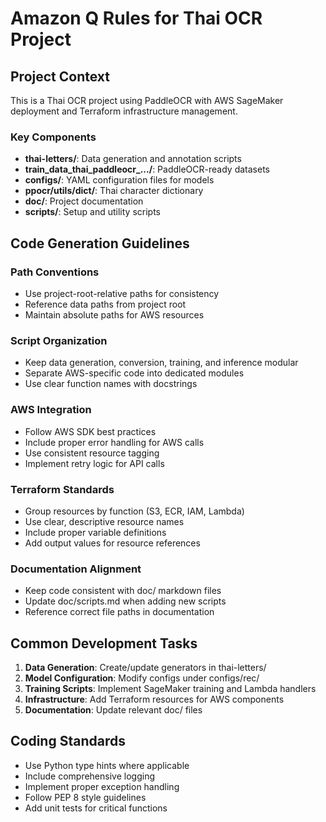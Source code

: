 # Amazon Q Rules for Thai OCR Project

## Project Context

This is a Thai OCR project using PaddleOCR with AWS SageMaker deployment and Terraform infrastructure management.

### Key Components
- **thai-letters/**: Data generation and annotation scripts
- **train_data_thai_paddleocr_.../**: PaddleOCR-ready datasets
- **configs/**: YAML configuration files for models
- **ppocr/utils/dict/**: Thai character dictionary
- **doc/**: Project documentation
- **scripts/**: Setup and utility scripts

## Code Generation Guidelines

### Path Conventions
- Use project-root-relative paths for consistency
- Reference data paths from project root
- Maintain absolute paths for AWS resources

### Script Organization
- Keep data generation, conversion, training, and inference modular
- Separate AWS-specific code into dedicated modules
- Use clear function names with docstrings

### AWS Integration
- Follow AWS SDK best practices
- Include proper error handling for AWS calls
- Use consistent resource tagging
- Implement retry logic for API calls

### Terraform Standards
- Group resources by function (S3, ECR, IAM, Lambda)
- Use clear, descriptive resource names
- Include proper variable definitions
- Add output values for resource references

### Documentation Alignment
- Keep code consistent with doc/ markdown files
- Update doc/scripts.md when adding new scripts
- Reference correct file paths in documentation

## Common Development Tasks

1. **Data Generation**: Create/update generators in thai-letters/
2. **Model Configuration**: Modify configs under configs/rec/
3. **Training Scripts**: Implement SageMaker training and Lambda handlers
4. **Infrastructure**: Add Terraform resources for AWS components
5. **Documentation**: Update relevant doc/ files

## Coding Standards

- Use Python type hints where applicable
- Include comprehensive logging
- Implement proper exception handling
- Follow PEP 8 style guidelines
- Add unit tests for critical functions
